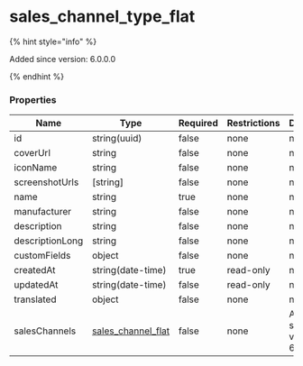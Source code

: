 
# sales_channel_type_flat

{% hint style="info" %}

Added since version: 6.0.0.0

{% endhint %}

### Properties

|Name|Type|Required|Restrictions|Description|
|---|---|---|---|---|
|id|string(uuid)|false|none|none|
|coverUrl|string|false|none|none|
|iconName|string|false|none|none|
|screenshotUrls|[string]|false|none|none|
|name|string|true|none|none|
|manufacturer|string|false|none|none|
|description|string|false|none|none|
|descriptionLong|string|false|none|none|
|customFields|object|false|none|none|
|createdAt|string(date-time)|true|read-only|none|
|updatedAt|string(date-time)|false|read-only|none|
|translated|object|false|none|none|
|salesChannels|[sales_channel_flat](/schema/sales_channel_flat.md)|false|none|Added since version: 6.0.0.0|
